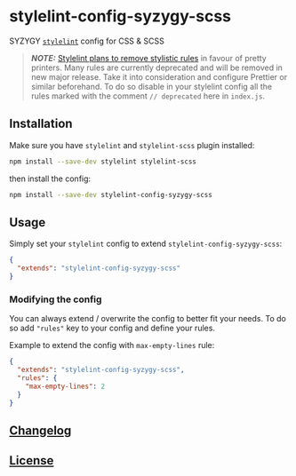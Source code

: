 # stylelint-config-syzygy-scss
SYZYGY [`stylelint`](https://github.com/stylelint/stylelint) config for CSS & SCSS

> **_NOTE:_**
> [Stylelint plans to remove stylistic rules](https://stylelint.io/migration-guide/to-15/#deprecated-stylistic-rules)
> in favour of pretty printers. Many rules are currently deprecated and will be removed in new major release.
> Take it into consideration and configure Prettier or similar beforehand. To do so disable in your stylelint config
> all the rules marked with the comment `// deprecated` here in `index.js`. 

## Installation

Make sure you have `stylelint` and `stylelint-scss` plugin installed:
```bash
npm install --save-dev stylelint stylelint-scss
```

then install the config:
```bash
npm install --save-dev stylelint-config-syzygy-scss
```

## Usage

Simply set your `stylelint` config to extend `stylelint-config-syzygy-scss`:

```json
{
  "extends": "stylelint-config-syzygy-scss"
}
```

### Modifying the config

You can always extend / overwrite the config to better fit your needs.
To do so add `"rules"` key to your config and define your rules.

Example to extend the config with `max-empty-lines` rule:

```json
{
  "extends": "stylelint-config-syzygy-scss",
  "rules": {
    "max-empty-lines": 2
  }
}
```

## [Changelog](CHANGELOG.md)

## [License](LICENSE)
